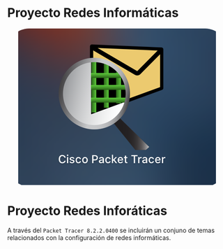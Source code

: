 # Proyecto Redes Informáticas 

<p align="center"
  style="border-radius: 50px; overflow: hidden;">
  <img src="imagenes/portada/portada.png" />
</p>

# Proyecto Redes Inforáticas 

A través del ```Packet Tracer 8.2.2.0400``` se incluirán un conjuno de temas relacionados con la configuración de redes informáticas.






